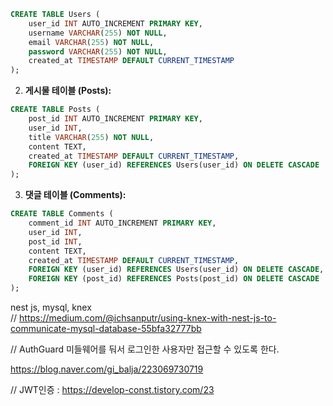 ```sql
CREATE TABLE Users (
    user_id INT AUTO_INCREMENT PRIMARY KEY,
    username VARCHAR(255) NOT NULL,
    email VARCHAR(255) NOT NULL,
    password VARCHAR(255) NOT NULL,
    created_at TIMESTAMP DEFAULT CURRENT_TIMESTAMP
);
```

2. **게시물 테이블 (Posts):**

```sql
CREATE TABLE Posts (
    post_id INT AUTO_INCREMENT PRIMARY KEY,
    user_id INT,
    title VARCHAR(255) NOT NULL,
    content TEXT,
    created_at TIMESTAMP DEFAULT CURRENT_TIMESTAMP,
    FOREIGN KEY (user_id) REFERENCES Users(user_id) ON DELETE CASCADE
);
```

3. **댓글 테이블 (Comments):**

```sql
CREATE TABLE Comments (
    comment_id INT AUTO_INCREMENT PRIMARY KEY,
    user_id INT,
    post_id INT,
    content TEXT,
    created_at TIMESTAMP DEFAULT CURRENT_TIMESTAMP,
    FOREIGN KEY (user_id) REFERENCES Users(user_id) ON DELETE CASCADE,
    FOREIGN KEY (post_id) REFERENCES Posts(post_id) ON DELETE CASCADE
);
```

nest js, mysql, knex  
// https://medium.com/@ichsanputr/using-knex-with-nest-js-to-communicate-mysql-database-55bfa32777bb

// AuthGuard 미들웨어를 둬서 로그인한 사용자만 접근할 수 있도록 한다.

https://blog.naver.com/gi_balja/223069730719

// JWT인증 : https://develop-const.tistory.com/23
